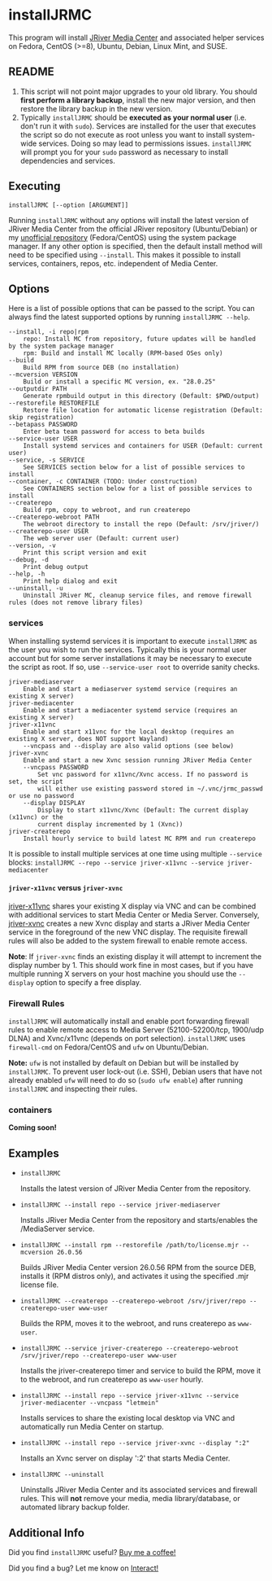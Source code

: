 # installJRMC

This program will install [JRiver Media Center](https://www.jriver.com/) and associated helper services on Fedora, CentOS (>=8), Ubuntu, Debian, Linux Mint, and SUSE.

## README

1. This script will not point major upgrades to your old library. You should **first perform a library backup**, install the new major version, and then restore the library backup in the new version.
2. Typically `installJRMC` should be **executed as your normal user** (i.e. don't run it with `sudo`). Services are installed for the user that executes the script so do not execute as root unless you want to install system-wide services. Doing so may lead to permissions issues. `installJRMC` will prompt you for your `sudo` password as necessary to install dependencies and services.

## Executing

`installJRMC [--option [ARGUMENT]]`

Running `installJRMC` without any options will install the latest version of JRiver Media Center from the official JRiver repository (Ubuntu/Debian) or my [unofficial repository](https://repos.bryanroessler.com/jriver/) (Fedora/CentOS) using the system package manager. If any other option is specified, then the default install method will need to be specified using `--install`. This makes it possible to install services, containers, repos, etc. independent of Media Center.

## Options

Here is a list of possible options that can be passed to the script. You can always find the latest supported options by running `installJRMC --help`.

```text
--install, -i repo|rpm
    repo: Install MC from repository, future updates will be handled by the system package manager
    rpm: Build and install MC locally (RPM-based OSes only)
--build
    Build RPM from source DEB (no installation)
--mcversion VERSION
    Build or install a specific MC version, ex. "28.0.25"
--outputdir PATH
    Generate rpmbuild output in this directory (Default: $PWD/output)
--restorefile RESTOREFILE
    Restore file location for automatic license registration (Default: skip registration)
--betapass PASSWORD
    Enter beta team password for access to beta builds
--service-user USER
    Install systemd services and containers for USER (Default: current user)
--service, -s SERVICE
    See SERVICES section below for a list of possible services to install
--container, -c CONTAINER (TODO: Under construction)
    See CONTAINERS section below for a list of possible services to install
--createrepo
    Build rpm, copy to webroot, and run createrepo
--createrepo-webroot PATH
    The webroot directory to install the repo (Default: /srv/jriver/)
--createrepo-user USER
    The web server user (Default: current user)
--version, -v
    Print this script version and exit
--debug, -d
    Print debug output
--help, -h
    Print help dialog and exit
--uninstall, -u
    Uninstall JRiver MC, cleanup service files, and remove firewall rules (does not remove library files)
```

### services

When installing systemd services it is important to execute `installJRMC` as the user you wish to run the services. Typically this is your normal user account but for some server installations it may be necessary to execute the script as root. If so, use `--service-user root` to override sanity checks.

```text
jriver-mediaserver
    Enable and start a mediaserver systemd service (requires an existing X server)
jriver-mediacenter
    Enable and start a mediacenter systemd service (requires an existing X server)
jriver-x11vnc
    Enable and start x11vnc for the local desktop (requires an existing X server, does NOT support Wayland)
    --vncpass and --display are also valid options (see below)
jriver-xvnc
    Enable and start a new Xvnc session running JRiver Media Center
    --vncpass PASSWORD
        Set vnc password for x11vnc/Xvnc access. If no password is set, the script
        will either use existing password stored in ~/.vnc/jrmc_passwd or use no password
    --display DISPLAY
        Display to start x11vnc/Xvnc (Default: The current display (x11vnc) or the
        current display incremented by 1 (Xvnc))
jriver-createrepo
    Install hourly service to build latest MC RPM and run createrepo
```

It is possible to install multiple services at one time using multiple `--service` blocks: `installJRMC --repo --service jriver-x11vnc --service jriver-mediacenter`

#### `jriver-x11vnc` versus `jriver-xvnc`

[jriver-x11vnc](http://www.karlrunge.com/x11vnc/) shares your existing X display via VNC and can be combined with additional services to start Media Center or Media Server. Conversely, [jriver-xvnc](https://tigervnc.org/doc/Xvnc.html) creates a new Xvnc display and starts a JRiver Media Center service in the foreground of the new VNC display. The requisite firewall rules will also be added to the system firewall to enable remote access.

**Note**: If `jriver-xvnc` finds an existing display it will attempt to increment the display number by 1. This should work fine in most cases, but if you have multiple running X servers on your host machine you should use the `--display` option to specify a free display.

### Firewall Rules

`installJRMC` will automatically install and enable port forwarding firewall rules to enable remote access to Media Server (52100-52200/tcp, 1900/udp DLNA) and Xvnc/x11vnc (depends on port selection). `installJRMC` uses `firewall-cmd` on Fedora/CentOS and `ufw` on Ubuntu/Debian.

**Note:** `ufw` is not installed by default on Debian but will be installed by `installJRMC`. To prevent user lock-out (i.e. SSH), Debian users that have not already enabled `ufw` will need to do so (`sudo ufw enable`) after running `installJRMC` and inspecting their rules.

### containers

**Coming soon!**

## Examples

* `installJRMC`

    Installs the latest version of JRiver Media Center from the repository.

* `installJRMC --install repo --service jriver-mediaserver`

    Installs JRiver Media Center from the repository and starts/enables the /MediaServer service.

* `installJRMC --install rpm --restorefile /path/to/license.mjr --mcversion 26.0.56`

    Builds JRiver Media Center version 26.0.56 RPM from the source DEB, installs it (RPM distros only), and activates it using the specified .mjr license file.

* `installJRMC --createrepo --createrepo-webroot /srv/jriver/repo --createrepo-user www-user`

     Builds the RPM, moves it to the webroot, and runs createrepo as `www-user`.

* `installJRMC --service jriver-createrepo --createrepo-webroot /srv/jriver/repo --createrepo-user www-user`

    Installs the jriver-createrepo timer and service to build the RPM, move it to the webroot, and run createrepo as `www-user` hourly.

* `installJRMC --install repo --service jriver-x11vnc --service jriver-mediacenter --vncpass "letmein"`

    Installs services to share the existing local desktop via VNC and automatically run Media Center on startup.

* `installJRMC --install repo --service jriver-xvnc --display ":2"`

    Installs an Xvnc server on display ':2' that starts Media Center.

* `installJRMC --uninstall`

    Uninstalls JRiver Media Center and its associated services and firewall rules. This will **not** remove your media, media library/database, or automated library backup folder.

## Additional Info

Did you find `installJRMC` useful? [Buy me a coffee!](https://paypal.me/bryanroessler?locale.x=en_US)

Did you find a bug? Let me know on [Interact!](https://yabb.jriver.com/interact/index.php/topic,123648.0.html)
